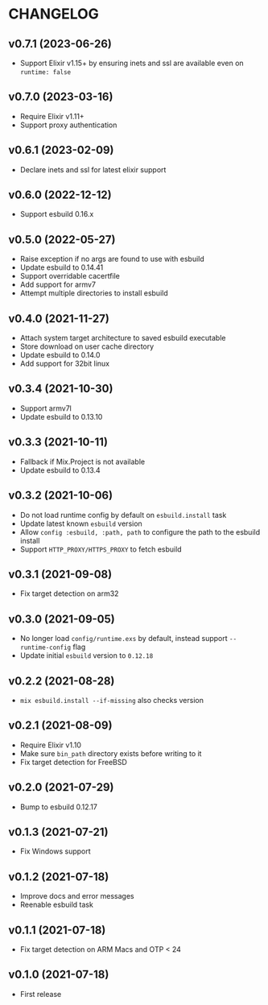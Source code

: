 # CHANGELOG

## v0.7.1 (2023-06-26)
  * Support Elixir v1.15+ by ensuring inets and ssl are available even on `runtime: false`

## v0.7.0 (2023-03-16)
  * Require Elixir v1.11+
  * Support proxy authentication

## v0.6.1 (2023-02-09)
  * Declare inets and ssl for latest elixir support

## v0.6.0 (2022-12-12)
  * Support esbuild 0.16.x

## v0.5.0 (2022-05-27)

  * Raise exception if no args are found to use with esbuild
  * Update esbuild to 0.14.41
  * Support overridable cacertfile
  * Add support for armv7
  * Attempt multiple directories to install esbuild

## v0.4.0 (2021-11-27)

  * Attach system target architecture to saved esbuild executable
  * Store download on user cache directory
  * Update esbuild to 0.14.0
  * Add support for 32bit linux

## v0.3.4 (2021-10-30)

  * Support armv7l
  * Update esbuild to 0.13.10

## v0.3.3 (2021-10-11)

  * Fallback if Mix.Project is not available
  * Update esbuild to 0.13.4

## v0.3.2 (2021-10-06)

  * Do not load runtime config by default on `esbuild.install` task
  * Update latest known `esbuild` version
  * Allow `config :esbuild, :path, path` to configure the path to the esbuild install
  * Support `HTTP_PROXY/HTTPS_PROXY` to fetch esbuild

## v0.3.1 (2021-09-08)

  * Fix target detection on arm32

## v0.3.0 (2021-09-05)

  * No longer load `config/runtime.exs` by default, instead support `--runtime-config` flag
  * Update initial `esbuild` version to `0.12.18`

## v0.2.2 (2021-08-28)

  * `mix esbuild.install --if-missing` also checks version

## v0.2.1 (2021-08-09)

  * Require Elixir v1.10
  * Make sure `bin_path` directory exists before writing to it
  * Fix target detection for FreeBSD

## v0.2.0 (2021-07-29)

  * Bump to esbuild 0.12.17

## v0.1.3 (2021-07-21)

  * Fix Windows support

## v0.1.2 (2021-07-18)

  * Improve docs and error messages
  * Reenable esbuild task

## v0.1.1 (2021-07-18)

  * Fix target detection on ARM Macs and OTP < 24

## v0.1.0 (2021-07-18)

  * First release
